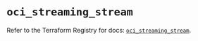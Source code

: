 # `oci_streaming_stream`

Refer to the Terraform Registry for docs: [`oci_streaming_stream`](https://registry.terraform.io/providers/hashicorp/oci/7.19.0/docs/resources/streaming_stream).
